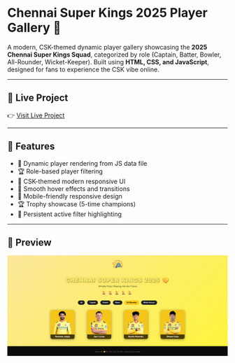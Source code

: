 # Chennai Super Kings 2025 Player Gallery 💛

A modern, CSK-themed dynamic player gallery showcasing the **2025 Chennai Super Kings Squad**, categorized by role (Captain, Batter, Bowler, All-Rounder, Wicket-Keeper). Built using **HTML, CSS, and JavaScript**, designed for fans to experience the CSK vibe online.

---

## 🔗 Live Project

👉 [Visit Live Project](https://cskipl.netlify.app/)

---

## 🎉 Features

- 🏏 Dynamic player rendering from JS data file
- 🏆 Role-based player filtering
- 💛 CSK-themed modern responsive UI
- 🎨 Smooth hover effects and transitions
- 📱 Mobile-friendly responsive design
- 🏆 Trophy showcase (5-time champions)
- 🌟 Persistent active filter highlighting

---

## 📸 Preview

![CSK Player Gallery Preview](images/csk/website_look.png) 
